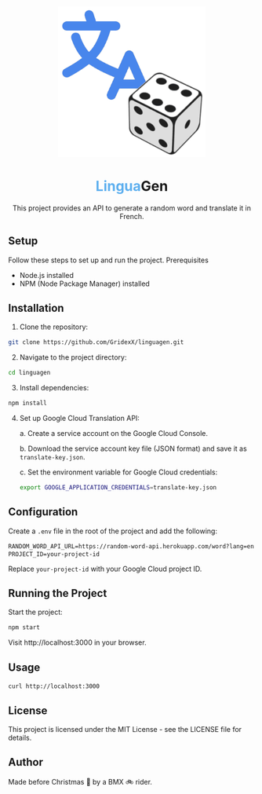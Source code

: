<div align="center">
<img src="./assets/logo.png" width="300">
<h1 >
  <span style="color:#5FB0EF">Lingua</span>Gen
</h1>

This project provides an API to generate a random word and translate it in French.
</div>

## Setup

Follow these steps to set up and run the project.
Prerequisites

- Node.js installed
- NPM (Node Package Manager) installed

## Installation

1. Clone the repository:

```bash
git clone https://github.com/GridexX/linguagen.git
```

2. Navigate to the project directory:
```bash
cd linguagen
```

3. Install dependencies:
```bash
npm install
```

4. Set up Google Cloud Translation API:

    a. Create a service account on the Google Cloud Console.

    b. Download the service account key file (JSON format) and save it as `translate-key.json`.

    c. Set the environment variable for Google Cloud credentials:

    ```bash
    export GOOGLE_APPLICATION_CREDENTIALS=translate-key.json
    ```

## Configuration

Create a `.env` file in the root of the project and add the following:

```env
RANDOM_WORD_API_URL=https://random-word-api.herokuapp.com/word?lang=en
PROJECT_ID=your-project-id
```

Replace `your-project-id` with your Google Cloud project ID.

## Running the Project

Start the project:
```bash
npm start
```

Visit http://localhost:3000 in your browser.

## Usage

```
curl http://localhost:3000
```

## License

This project is licensed under the MIT License - see the LICENSE file for details.


## Author

Made before Christmas 🎄 by a BMX 🚲 rider.